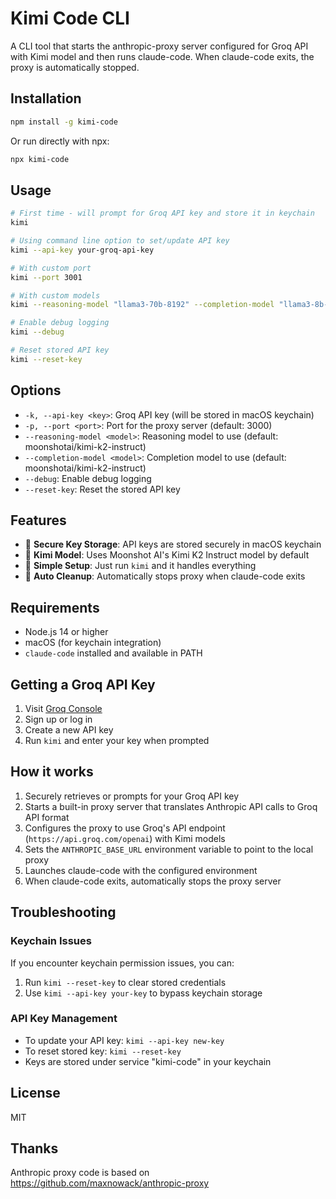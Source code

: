# Kimi Code CLI

A CLI tool that starts the anthropic-proxy server configured for Groq API with Kimi model and then runs claude-code. When claude-code exits, the proxy is automatically stopped.

## Installation

```bash
npm install -g kimi-code
```

Or run directly with npx:

```bash
npx kimi-code
```

## Usage

```bash
# First time - will prompt for Groq API key and store it in keychain
kimi

# Using command line option to set/update API key
kimi --api-key your-groq-api-key

# With custom port
kimi --port 3001

# With custom models
kimi --reasoning-model "llama3-70b-8192" --completion-model "llama3-8b-8192"

# Enable debug logging
kimi --debug

# Reset stored API key
kimi --reset-key
```

## Options

- `-k, --api-key <key>`: Groq API key (will be stored in macOS keychain)
- `-p, --port <port>`: Port for the proxy server (default: 3000)
- `--reasoning-model <model>`: Reasoning model to use (default: moonshotai/kimi-k2-instruct)
- `--completion-model <model>`: Completion model to use (default: moonshotai/kimi-k2-instruct)
- `--debug`: Enable debug logging
- `--reset-key`: Reset the stored API key

## Features

- 🔐 **Secure Key Storage**: API keys are stored securely in macOS keychain
- 🤖 **Kimi Model**: Uses Moonshot AI's Kimi K2 Instruct model by default
- 🚀 **Simple Setup**: Just run `kimi` and it handles everything
- 🔄 **Auto Cleanup**: Automatically stops proxy when claude-code exits

## Requirements

- Node.js 14 or higher
- macOS (for keychain integration)
- `claude-code` installed and available in PATH

## Getting a Groq API Key

1. Visit [Groq Console](https://console.groq.com/keys)
2. Sign up or log in
3. Create a new API key
4. Run `kimi` and enter your key when prompted

## How it works

1. Securely retrieves or prompts for your Groq API key
2. Starts a built-in proxy server that translates Anthropic API calls to Groq API format
3. Configures the proxy to use Groq's API endpoint (`https://api.groq.com/openai`) with Kimi models
4. Sets the `ANTHROPIC_BASE_URL` environment variable to point to the local proxy
5. Launches claude-code with the configured environment
6. When claude-code exits, automatically stops the proxy server

## Troubleshooting

### Keychain Issues
If you encounter keychain permission issues, you can:
1. Run `kimi --reset-key` to clear stored credentials
2. Use `kimi --api-key your-key` to bypass keychain storage

### API Key Management
- To update your API key: `kimi --api-key new-key`
- To reset stored key: `kimi --reset-key`
- Keys are stored under service "kimi-code" in your keychain

## License

MIT

## Thanks

Anthropic proxy code is based on https://github.com/maxnowack/anthropic-proxy
